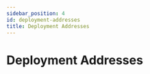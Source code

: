 ```yaml
---
sidebar_position: 4
id: deployment-addresses
title: Deployment Addresses
---
```


# Deployment Addresses
